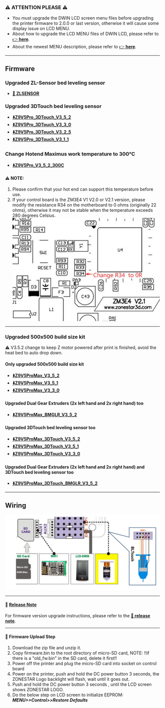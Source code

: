 ### :warning: ATTENTION PLEASE :warning: 
- You must upgrade the DWIN LCD screen menu files before upgrading the printer firmware to 2.0.0 or last version, otherwise it will cause some display issue on LCD MENU. 
- About how to upgrade the LCD MENU files of DWIN LCD, please refer to [:point_right: **here**](https://github.com/ZONESTAR3D/Upgrade-kit-guide/tree/main/TFT-LCD/LCD-DWIN).
- About the newest MENU description, please refer to  [:point_right: **here**](https://github.com/ZONESTAR3D/Upgrade-kit-guide/blob/main/TFT-LCD/LCD-DWIN/user_guide/readme.md).

----
## Firmware
### Upgraded ZL-Sensor bed leveling sensor 
- **[:file_folder: ZLSENSOR](./ZLSENSOR/readme.md)**
### Upgraded 3DTouch bed leveling sensor 
- **[:arrow_down:Z9V5Pro_3DTouch_V3_5_2](./Z9V5Pro_3DTouch_V3_5_2.zip)**
- **[:arrow_down:Z9V5Pro_3DTouch_V3_3_0](./Z9V5Pro_3DTouch_V3_3_0.zip)**
- **[:arrow_down:Z9V5Pro_3DTouch_V3_2_5](./Z9V5Pro_3DTouch_V3_2_5.zip)**
- **[:arrow_down:Z9V5Pro_3DTouch_V3_1_1](./Z9V5Pro_3DTouch_V3_1_1.zip)**
### Change Hotend Maximus work temperature to 300℃ 
- **[:arrow_down:Z9V5Pro_V3_5_2_300C](./Z9V5Pro_V3_5_2_300C.zip)**     
#### :warning: NOTE:
1. Please confirm that your hot end can support this temperature before use.
2. If your control board is the ZM3E4 V1 V2.0 or V2.1 version, please modify the resistance R34 on the motherboard to 0 ohms (originally 22 ohms), otherwise it may not be stable when the temperature exceeds 280 degrees Celsius.     
![](./R34.jpg)

----
### Upgraded 500x500 build size kit
:warning: V3.5.2 change to keep Z motor powered after print is finished, avoid the heat bed to auto drop down.
#### Only upgraded 500x500 build size kit
- **[:arrow_down:Z9V5ProMax_V3_5_2](./Z9V5ProMax_V3_5_2.zip)**
- **[:arrow_down:Z9V5ProMax_V3_5_1](./Z9V5ProMax_V3_5_1.zip)**
- **[:arrow_down:Z9V5ProMax_V3_3_0](./Z9V5ProMax_V3_3_0.zip)**
#### Upgraded Dual Gear Extruders (2x left hand and 2x right hand) too
- **[:arrow_down:Z9V5ProMax_BMGLR_V3_5_2](./Z9V5ProMax_BMGLR_V3_5_2.zip)**
#### Upgraded 3DTouch bed leveling sensor too
- **[:arrow_down:Z9V5ProMax_3DTouch_V3_5_2](./Z9V5ProMax_3DTouch_V3_5_2.zip)**
- **[:arrow_down:Z9V5ProMax_3DTouch_V3_5_1](./Z9V5ProMax_3DTouch_V3_5_1.zip)**
- **[:arrow_down:Z9V5ProMax_3DTouch_V3_3_0](./Z9V5ProMax_3DTouch_V3_3_0.zip)**
#### Upgraded Dual Gear Extruders (2x left hand and 2x right hand) and 3DTouch bed leveling sensor too
- **[:arrow_down:Z9V5ProMax_3DTouch_BMGLR_V3_5_2](./Z9V5ProMax_3DTouch_BMGLR_V3_5_2.zip)**

----
## Wiring
![](./Z9V5Pro%2B3DTouch_wiring.jpg)


----
#### :blue_book: [Release Note](../releasenote.md)   
For firmware version upgrade instructions, please refer to the [**:book: release note**](../releasenote.md).

----
#### :wrench: Firmware Upload Step 
1. Download the zip file and unzip it.
2. Copy firmware.bin to the root directory of micro-SD card, 
NOTE: !!if there is a "old_fw.bin" in the SD card, delete it first!!
3. Power off the printer and plug the micro-SD card into socket on control board
4. Power on the printer, push and hold the DC power button 3 seconds, the ZONESTAR Logo backlight will flash, wait until it goes out.
5. Push and hold the DC power button 3 seconds , until the LCD screen shows ZONESTAR LOGO.
6. Do the below step on LCD screen to initialize EEPROM: ***MENU>>Control>>Restore Defaults***

